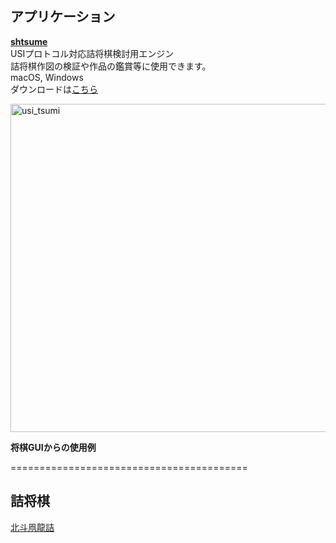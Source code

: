 ## アプリケーション

[**shtsume**](https://github.com/hkijin/shtsume/releases/tag/v1.0.0)  
USIプロトコル対応詰将棋検討用エンジン  
詰将棋作図の検証や作品の鑑賞等に使用できます。  
macOS, Windows  
ダウンロードは[こちら](https://github.com/hkijin/shtsume/releases/tag/v1.0.0) 
  
<img width="525" alt="usi_tsumi" src="https://user-images.githubusercontent.com/99144736/198816397-832ae920-0ee0-4b59-ba14-c38dd0b30d68.png">  

**将棋GUIからの使用例**   
  
=========================================
## 詰将棋
[北斗凧龍詰](hokuto.md)
